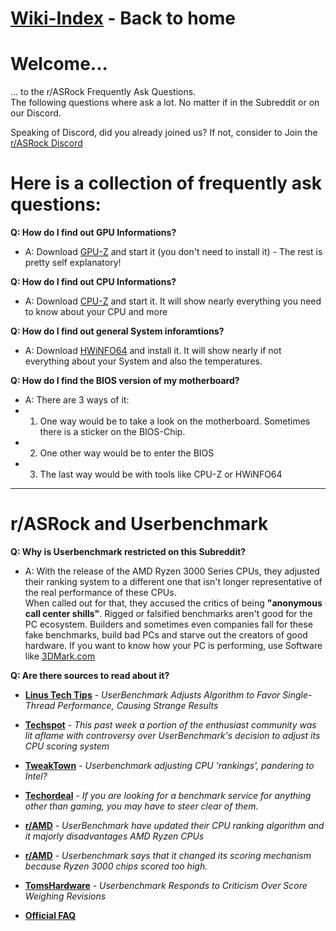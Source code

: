 # [Wiki-Index](/ASRockWiki) - Back to home

# **Welcome...**  
... to the r/ASRock Frequently Ask Questions.  
The following questions where ask a lot. No matter if in the Subreddit or on our Discord.

Speaking of Discord, did you already joined us? If not, consider to Join the [r/ASRock Discord](https://discord.gg/gDbQawr)

# **Here is a collection of frequently ask questions:**

**Q: How do I find out GPU Informations?**
- A: Download [GPU-Z](https://www.techpowerup.com/gpuz/) and start it (you don't need to install it) - The rest is pretty self explanatory!

**Q: How do I find out CPU Informations?**
- A: Download [CPU-Z](https://www.cpuid.com/softwares/cpu-z.html) and start it. It will show nearly everything you need to know about your CPU and more

**Q: How do I find out general System inforamtions?** 
- A: Download [HWiNFO64](https://www.hwinfo.com/download/) and install it. It will show nearly if not everything about your System and also the temperatures.

**Q: How do I find the BIOS version of my motherboard?**
- A: There are 3 ways of it:  
 - 1. One way would be to take a look on the motherboard. Sometimes there is a sticker on the BIOS-Chip.  
 - 2. One other way would be to enter the BIOS  
 - 3. The last way would be with tools like CPU-Z or HWiNFO64

***

# **r/ASRock and Userbenchmark**

**Q: Why is Userbenchmark restricted on this Subreddit?**
- A: With the release of the AMD Ryzen 3000 Series CPUs, they adjusted their ranking system to a different one that isn't longer representative of the real performance of these CPUs.  
When called out for that, they accused the critics of being **"anonymous call center shills"**. Rigged or falsified benchmarks aren't good for the PC ecosystem. Builders and sometimes even companies fall for these fake benchmarks, build bad PCs and starve out the creators of good hardware. If you want to know how your PC is performing, use Software like [3DMark.com](https://www.3dmark.com/)

**Q: Are there sources to read about it?**

- [**Linus Tech Tips**](https://linustechtips.com/main/topic/1086112-userbenchmark-adjusts-algorthym-to-favor-single-thread-performance-causing-strange-results/) - *UserBenchmark Adjusts Algorithm to Favor Single-Thread Performance, Causing Strange Results*

- [**Techspot**](https://www.techspot.com/news/81176-userbenchmark-offers-explanation-changes-cpu-score-weights.html) - *This past week a portion of the enthusiast community was lit aflame with controversy over UserBenchmark's decision to adjust its CPU scoring system*

- [**TweakTown**](https://www.tweaktown.com/news/66768/userbenchmark-adjusting-cpu-rankings-pandering-intel/index.html) - *Userbenchmark adjusting CPU 'rankings', pandering to Intel?*

- [**Techordeal**](https://techordeal.tech/2019/amd-processors-see-massive-hit-in-userbenchmarks-new-speed-index-calculation/) - *If you are looking for a benchmark service for anything other than gaming, you may have to steer clear of them.*

- [**r/AMD**](https://www.reddit.com/r/Amd/comments/chal0r/psa_use_benchmarkcom_have_updated_their_cpu/) - *UserBenchmark have updated their CPU ranking algorithm and it majorly disadvantages AMD Ryzen CPUs*

- [**r/AMD**](https://www.reddit.com/r/Amd/comments/cil1fi/userbenchmark_says_that_it_changed_its_scoring/) - *Userbenchmark says that it changed its scoring mechanism because Ryzen 3000 chips scored too high.*

- [**TomsHardware**](https://www.tomshardware.com/news/userbenchmark-benchmark-change-criticism-amd-intel,40032.html) - *Userbenchmark Responds to Criticism Over Score Weighing Revisions*

- [**Official FAQ**](https://cpu.userbenchmark.com/Faq/What-is-the-effective-CPU-speed-index/55)